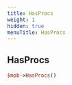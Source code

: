 ```yaml
---
title: HasProcs
weight: 1
hidden: true
menuTitle: HasProcs
---
```

## HasProcs
```perl
$mob->HasProcs()
```